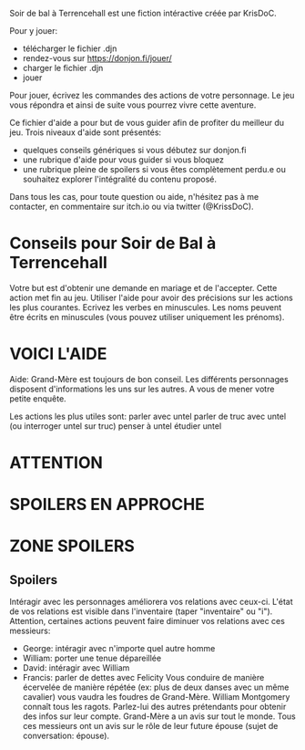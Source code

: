Soir de bal à Terrencehall est une fiction intéractive créée par KrisDoC.

Pour y jouer:
* télécharger le fichier .djn
* rendez-vous sur https://donjon.fi/jouer/
* charger le fichier .djn
* jouer

Pour jouer, écrivez les commandes des actions de votre personnage. Le jeu vous répondra et ainsi de suite vous pourrez vivre cette aventure.

Ce fichier d'aide a pour but de vous guider afin de profiter du meilleur du jeu. Trois niveaux d'aide sont présentés:
* quelques conseils génériques si vous débutez sur donjon.fi 
* une rubrique d'aide pour vous guider si vous bloquez
* une rubrique pleine de spoilers si vous êtes complètement perdu.e ou souhaitez explorer l'intégralité du contenu proposé.

Dans tous les cas, pour toute question ou aide, n'hésitez pas à me contacter, en commentaire sur itch.io ou via twitter (@KrissDoC).

# Conseils pour Soir de Bal à Terrencehall

Votre but est d'obtenir une demande en mariage et de l'accepter. Cette action met fin au jeu.
Utiliser l'aide pour avoir des précisions sur les actions les plus courantes.
Ecrivez les verbes en minuscules.
Les noms peuvent être écrits en minuscules (vous pouvez utiliser uniquement les prénoms).




















# VOICI L'AIDE 

Aide:
Grand-Mère est toujours de bon conseil.
Les différents personnages disposent d'informations les uns sur les autres. A vous de mener votre petite enquête.

Les actions les plus utiles sont:
parler avec untel
parler de truc avec untel (ou interroger untel sur truc)
penser à untel
étudier untel












# ATTENTION



# SPOILERS EN APPROCHE







# ZONE SPOILERS 

## Spoilers
Intéragir avec les personnages améliorera vos  relations avec ceux-ci. L'état de vos relations est visible dans l'inventaire (taper "inventaire" ou "i").
Attention, certaines actions peuvent faire diminuer vos relations avec ces messieurs:
* George: intéragir avec n'importe quel autre homme
* William: porter une tenue dépareillée
* David: intéragir avec William
* Francis: parler de dettes avec Felicity
Vous conduire de manière écervelée de manière répétée (ex: plus de deux danses avec un même cavalier) vous vaudra les foudres de Grand-Mère.
William Montgomery connaît tous les ragots. Parlez-lui des autres prétendants pour obtenir des infos sur leur compte.
Grand-Mère a un avis sur tout le monde.
Tous ces messieurs ont un avis sur le rôle de leur future épouse (sujet de conversation: épouse).
